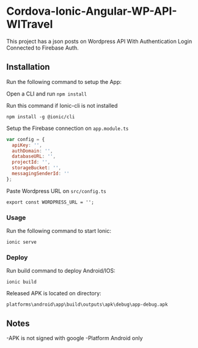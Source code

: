 # Cordova-Ionic-Angular-WP-API-WITravel
This project has a json posts on Wordpress API With Authentication Login Connected to Firebase Auth.

## Installation
Run the following command to setup the App:

Open a CLI and run `npm install`

Run this command if Ionic-cli is not installed
```
npm install -g @ionic/cli
```

Setup the Firebase connection on `app.module.ts`
```js
var config = {
  apiKey: '',
  authDomain: '',
  databaseURL: '',
  projectId: '',
  storageBucket: '',
  messagingSenderId: ''
};
```

Paste Wordpress URL on `src/config.ts`
```
export const WORDPRESS_URL = '';
```


### Usage

Run the following command to start Ionic:
```
ionic serve
```

### Deploy
Run build command to deploy Android/IOS:
```
ionic build
```

Released APK is located on directory:
```
platforms\android\app\build\outputs\apk\debug\app-debug.apk
```

## Notes

-APK is not signed with google
-Platform Android only
